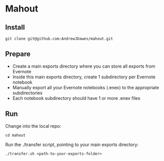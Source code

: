 # Mahout

## Install
```
git clone git@github.com:AndrewJDawes/mahout.git
```
## Prepare

* Create a main exports directory where you can store all exports from Evernote
* Inside this main exports directory, create 1 subdirectory per Evernote notebook
* Manually export all your Evernote notebooks (.enex) to the appropriate subdirectories
* Each notebook subdirectory should have 1 or more .enex files

## Run
Change into the local repo:
```
cd mahout
```
Run the ./transfer script, pointing to your main exports directory:
```
./transfer.sh <path-to-your-exports-folder>
```